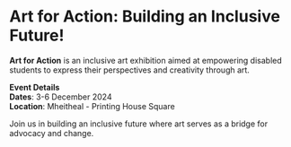 # Art for Action: Building an Inclusive Future!

**Art for Action** is an inclusive art exhibition aimed at empowering disabled students to express their perspectives and creativity through art.

**Event Details**  
**Dates**: 3-6 December 2024  
**Location**: Mheitheal - Printing House Square

Join us in building an inclusive future where art serves as a bridge for advocacy and change.
